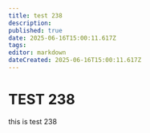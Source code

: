 ```yaml
---
title: test 238
description: 
published: true
date: 2025-06-16T15:00:11.617Z
tags: 
editor: markdown
dateCreated: 2025-06-16T15:00:11.617Z
---
```


# TEST 238
this is test 238
